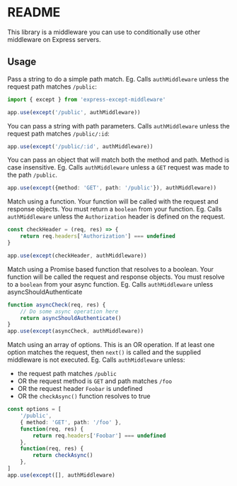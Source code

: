 # README

This library is a middleware you can use to conditionally use other middleware 
on Express servers.

## Usage

Pass a string to do a simple path match. Eg. Calls `authMiddleware` unless the
request path matches `/public`:


```ts
import { except } from 'express-except-middleware'

app.use(except('/public', authMiddleware))
```

You can pass a string with path parameters.  Calls `authMiddleware` unless the
request path matches `/public/:id`:

```ts
app.use(except('/public/:id', authMiddleware))
```

You can pass an object that will match both the method and path. Method is 
case insensitive. Eg. Calls `authMiddleware` unless a `GET` request was made 
to the path `/public`.

```ts
app.use(except({method: 'GET', path: '/public'}), authMiddleware))
```

Match using a function. Your function will be called with the request and response
objects. You must return a `boolean` from your function. Eg. Calls 
`authMiddleware` unless the `Authorization` header is defined on the request.

```ts
const checkHeader = (req, res) => {
    return req.headers['Authorization'] === undefined
}

app.use(except(checkHeader, authMiddleware))
```

Match using a Promise based function that resolves to a boolean. Your function
will be called the request and response objects. You must resolve to a `boolean`
from your async function. Eg. Calls `authMiddleware` unless asyncShouldAuthenticate

```ts
function asyncCheck(req, res) {
    // Do some async operation here
    return asyncShouldAuthenticate()
}
app.use(except(asyncCheck, authMiddleware))
```

Match using an array of options. This is an OR operation. If at least one option
matches the request, then `next()` is called and the supplied middleware is 
not executed. Eg. Calls `authMiddleware` unless:

- the request path matches `/public`
- OR the request method is `GET` and path matches `/foo`
- OR the request header `Foobar` is undefined
- OR the `checkAsync()` function resolves to true

```ts
const options = [
    '/public',
    { method: 'GET', path: '/foo' },
    function(req, res) {
        return req.headers['Foobar'] === undefined
    },
    function(req, res) {
        return checkAsync()
    },
]
app.use(except([], authMiddleware)
```